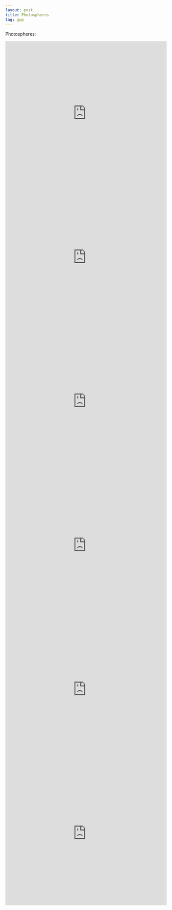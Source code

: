 ```yaml
---
layout: post
title: Photospheres
tag: gwp
---
```


Photospheres:

<iframe src="https://www.google.com/maps/embed?pb=!1m0!3m2!1sen!2sus!4v1430432009493!6m8!1m7!1stL8eIJ2A1uQAAAQfDObcAg!2m2!1d14.770522!2d-91.266238!3f185.74!4f12.780000000000001!5f0.7820865974627469" width="100%" height="450" frameborder="0" style="border:0"></iframe>

<iframe src="https://www.google.com/maps/embed?pb=!1m0!3m2!1sen!2sus!4v1430432142548!6m8!1m7!1s5OHDbx8zIcUAAAQfDPZ4Vg!2m2!1d14.770957!2d-91.251484!3f188.98!4f-22.239999999999995!5f0.7820865974627469" width="100%" height="450" frameborder="0" style="border:0"></iframe>

<iframe src="https://www.google.com/maps/embed?pb=!1m0!3m2!1sen!2sus!4v1430432161139!6m8!1m7!1sBvGhT6xUHx8AAAQfDObcAA!2m2!1d14.77313!2d-91.252913!3f355.78!4f-26.54!5f0.7820865974627469" width="100%" height="450" frameborder="0" style="border:0"></iframe>

<iframe src="https://www.google.com/maps/embed?pb=!1m0!3m2!1sen!2sus!4v1430434161900!6m8!1m7!1sm4hrvXbRjoIAAAQfDObcAw!2m2!1d14.773366!2d-91.253035!3f355.34!4f8.170000000000002!5f0.7820865974627469" width="100%" height="450" frameborder="0" style="border:0"></iframe>

<iframe src="https://www.google.com/maps/embed?pb=!1m0!3m2!1sen!2sus!4v1430434189190!6m8!1m7!1sgxHadx30THQAAAQfDPZ4Uw!2m2!1d14.76292!2d-91.250334!3f83.59!4f-11.599999999999994!5f0.7820865974627469" width="100%" height="450" frameborder="0" style="border:0"></iframe>

<iframe src="https://maps.google.com/maps?layer=c&amp;panoid=0oqO-BbJnGoAAAQfDObcAQ&amp;ie=UTF8&amp;source=embed&amp;output=svembed&amp;cbp=13%2C175.6252%2C%2C0%2C26"
width="100%" height="450" frameborder="0" style="border:0"></iframe><div>
